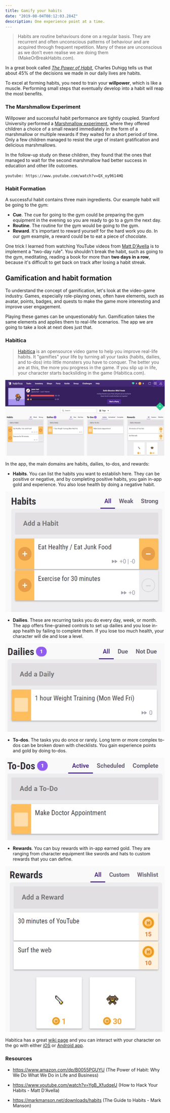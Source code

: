 ```yaml
---
title: Gamify your habits
date: "2019-08-04T08:12:03.284Z"
description: One experience point at a time.
---
```


> Habits are routine behaviours done on a regular basis. They are recurrent and often unconscious patterns of behaviour and are acquired through frequent repetition. Many of these are unconscious as we don’t even realise we are doing them (MakeOrBreakHabits.com).

In a great book called _[The Power of Habit](https://www.amazon.com/Power-Habit-What-Life-Business/dp/081298160X)_, Charles Duhigg tells us that
about 45% of the decisions we made in our daily lives are habits.

To excel at forming habits, you need to train your **willpower**, which is like a muscle. Performing small steps that eventually develop into a habit will reap the most benefits.

### The Marshmallow Experiment

Willpower and successful habit performance are tightly coupled. Stanford University performed a [Marshmallow experiment](https://en.wikipedia.org/wiki/Stanford_marshmallow_experiment), where they offered children a choice of a small reward immediately in the form of a marshmallow or multiple rewards if they waited for a short period of time. Only a few children managed to resist the urge of instant gratification and delicious marshmallows.

In the follow-up study on these children, they found that the ones that managed to wait for the second marshmallow had better success in education and other life outcomes.

`youtube: https://www.youtube.com/watch?v=QX_oy9614HQ`

### Habit Formation

A successful habit contains three main ingredients. Our example habit will be going to the gym:

- **Cue**. The cue for going to the gym could be preparing the gym equipment in the evening so you are ready to go to a gym the next day.
- **Routine**. The routine for the gym would be going to the gym.
- **Reward**. It's important to reward yourself for the hard work you do. In our gym example, a reward could be to eat a piece of chocolate.

One trick I learned from watching YouTube videos from [Matt D'Avella](https://www.youtube.com/user/blackboxfilmcompany) is to implement a "two-day rule". You shouldn't break the habit, such as going to the gym, meditating, reading a book for more than **two days in a row**, because it's difficult to get back on track after losing a habit streak.

## Gamification and habit formation

To understand the concept of gamification, let's look at the video-game industry. Games, especially role-playing ones, often have elements, such as avatar, points, badges, and quests to make the game more interesting and improve user engagement.

Playing these games can be unquestionably fun. Gamification takes the same elements and applies them to real-life scenarios. The app we are going to take a look at next does just that.

### Habitica

> [Habitica](https://habitica.com) is an opensource video game to help you improve real-life habits. It "gamifies" your life by turning all your tasks (habits, dailies, and to-dos) into little monsters you have to conquer. The better you are at this, the more you progress in the game. If you slip up in life, your character starts backsliding in the game (Habitica.com).

![Habitica Full UI](./habitica-full-ui.jpg)

In the app, the main domains are habits, dailies, to-dos, and rewards:

- **Habits**. You can list the habits you want to establish here. They can be positive or negative, and by completing positive habits, you gain in-app gold and experience. You also lose health by doing a negative habit.

![Habitica Habits UI](./habitica-habits.jpg)

- **Dailies**. These are recurring tasks you do every day, week, or month. The app offers fine-grained controls to set up dailies and you lose in-app health by failing to complete them. If you lose too much health, your character will die and lose a level.

![Habitica Dailies UI](./habitica-dailies.jpg)

- **To-dos**. The tasks you do once or rarely. Long term or more complex to-dos can be broken down with checklists. You gain experience points and gold by doing to-dos.

![Habitica Todos UI](./habitica-todos.jpg)

- **Rewards**. You can buy rewards with in-app earned gold. They are ranging from character equipment like swords and hats to custom rewards that you can define.

![Habitica Rewards UI](./habitica-rewards.jpg)

Habitica has a great [wiki page](https://habitica.fandom.com/wiki/Habitica_Wiki) and you can interact with your character on the go with either [iOS](https://apps.apple.com/us/app/habitica-gamified-taskmanager/id994882113) or [Android app](https://play.google.com/store/apps/details?id=com.habitrpg.android.habitica&hl=en).

### Resources

- https://www.amazon.com/dp/B0055PGUYU (The Power of Habit: Why We Do What We Do in Life and Business)

- https://www.youtube.com/watch?v=YgB_XfudqeU (How to Hack Your Habits - Matt D'Avella)

- https://markmanson.net/downloads/habits (The Guide to Habits - Mark Manson)
